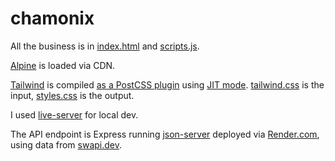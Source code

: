 # chamonix

All the business is in [index.html](https://github.com/adamtlord/chamonix/blob/main/index.html) and [scripts.js](https://github.com/adamtlord/chamonix/blob/main/scripts.js). 

[Alpine](https://alpinejs.dev/) is loaded via CDN. 

[Tailwind](https://tailwindcss.com/docs) is compiled [as a PostCSS plugin](https://tailwindcss.com/docs/installation#installing-tailwind-css-as-a-post-css-plugin) using [JIT mode](https://tailwindcss.com/docs/just-in-time-mode). [tailwind.css](https://github.com/adamtlord/chamonix/blob/main/tailwind.css) is the input, [styles.css](https://github.com/adamtlord/chamonix/blob/main/styles.css) is the output.

I used [live-server](https://github.com/tapio/live-server) for local dev. 

The API endpoint is Express running [json-server](https://github.com/typicode/json-server) deployed via [Render.com](https://render.com/), using data from [swapi.dev](https://swapi.dev/).
